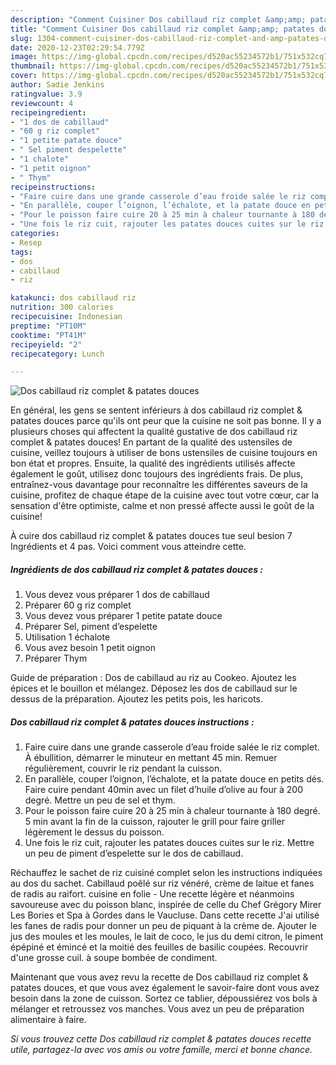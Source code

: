 ```yaml
---
description: "Comment Cuisiner Dos cabillaud riz complet &amp;amp; patates douces"
title: "Comment Cuisiner Dos cabillaud riz complet &amp;amp; patates douces"
slug: 1304-comment-cuisiner-dos-cabillaud-riz-complet-and-amp-patates-douces
date: 2020-12-23T02:29:54.779Z
image: https://img-global.cpcdn.com/recipes/d520ac55234572b1/751x532cq70/dos-cabillaud-riz-complet-patates-douces-photo-principale-de-la-recette.jpg
thumbnail: https://img-global.cpcdn.com/recipes/d520ac55234572b1/751x532cq70/dos-cabillaud-riz-complet-patates-douces-photo-principale-de-la-recette.jpg
cover: https://img-global.cpcdn.com/recipes/d520ac55234572b1/751x532cq70/dos-cabillaud-riz-complet-patates-douces-photo-principale-de-la-recette.jpg
author: Sadie Jenkins
ratingvalue: 3.9
reviewcount: 4
recipeingredient:
- "1 dos de cabillaud"
- "60 g riz complet"
- "1 petite patate douce"
- " Sel piment despelette"
- "1 chalote"
- "1 petit oignon"
- " Thym"
recipeinstructions:
- "Faire cuire dans une grande casserole d’eau froide salée le riz complet. À ébullition, démarrer le minuteur en mettant 45 min. Remuer régulièrement, couvrir le riz pendant la cuisson."
- "En parallèle, couper l’oignon, l’échalote, et la patate douce en petits dés. Faire cuire pendant 40min avec un filet d’huile d’olive au four à 200 degré. Mettre un peu de sel et thym."
- "Pour le poisson faire cuire 20 à 25 min à chaleur tournante à 180 degré. 5 min avant la fin de la cuisson, rajouter le grill pour faire griller légèrement le dessus du poisson."
- "Une fois le riz cuit, rajouter les patates douces cuites sur le riz. Mettre un peu de piment d’espelette sur le dos de cabillaud."
categories:
- Resep
tags:
- dos
- cabillaud
- riz

katakunci: dos cabillaud riz 
nutrition: 300 calories
recipecuisine: Indonesian
preptime: "PT10M"
cooktime: "PT41M"
recipeyield: "2"
recipecategory: Lunch

---
```



![Dos cabillaud riz complet &amp; patates douces](https://img-global.cpcdn.com/recipes/d520ac55234572b1/751x532cq70/dos-cabillaud-riz-complet-patates-douces-photo-principale-de-la-recette.jpg)

En général, les gens se sentent inférieurs à dos cabillaud riz complet &amp; patates douces parce qu'ils ont peur que la cuisine ne soit pas bonne. Il y a plusieurs choses qui affectent la qualité gustative de dos cabillaud riz complet &amp; patates douces! En partant de la qualité des ustensiles de cuisine, veillez toujours à utiliser de bons ustensiles de cuisine toujours en bon état et propres. Ensuite, la qualité des ingrédients utilisés affecte également le goût, utilisez donc toujours des ingrédients frais. De plus, entraînez-vous davantage pour reconnaître les différentes saveurs de la cuisine, profitez de chaque étape de la cuisine avec tout votre cœur, car la sensation d'être optimiste, calme et non pressé affecte aussi le goût de la cuisine!

<!--inarticleads1-->

À cuire dos cabillaud riz complet &amp; patates douces tue seul besion 7 Ingrédients et 4 pas. Voici comment vous atteindre cette.

##### Ingrédients de dos cabillaud riz complet &amp; patates douces :

1. Vous devez vous préparer 1 dos de cabillaud
1. Préparer 60 g riz complet
1. Vous devez vous préparer 1 petite patate douce
1. Préparer  Sel, piment d’espelette
1. Utilisation 1 échalote
1. Vous avez besoin 1 petit oignon
1. Préparer  Thym


Guide de préparation : Dos de cabillaud au riz au Cookeo. Ajoutez les épices et le bouillon et mélangez. Déposez les dos de cabillaud sur le dessus de la préparation. Ajoutez les petits pois, les haricots. 

<!--inarticleads2-->

##### Dos cabillaud riz complet &amp; patates douces instructions :

1. Faire cuire dans une grande casserole d’eau froide salée le riz complet. À ébullition, démarrer le minuteur en mettant 45 min. Remuer régulièrement, couvrir le riz pendant la cuisson.
1. En parallèle, couper l’oignon, l’échalote, et la patate douce en petits dés. Faire cuire pendant 40min avec un filet d’huile d’olive au four à 200 degré. Mettre un peu de sel et thym.
1. Pour le poisson faire cuire 20 à 25 min à chaleur tournante à 180 degré. 5 min avant la fin de la cuisson, rajouter le grill pour faire griller légèrement le dessus du poisson.
1. Une fois le riz cuit, rajouter les patates douces cuites sur le riz. Mettre un peu de piment d’espelette sur le dos de cabillaud.


Réchauffez le sachet de riz cuisiné complet selon les instructions indiquées au dos du sachet. Cabillaud poêlé sur riz vénéré, crème de laitue et fanes de radis au raifort. cuisine en folie - Une recette légère et néanmoins savoureuse avec du poisson blanc, inspirée de celle du Chef Grégory Mirer Les Bories et Spa à Gordes dans le Vaucluse. Dans cette recette J&#39;ai utilisé les fanes de radis pour donner un peu de piquant à la crème de. Ajouter le jus des moules et les moules, le lait de coco, le jus du demi citron, le piment épépiné et émincé et la moitié des feuilles de basilic coupées. Recouvrir d&#39;une grosse cuil. à soupe bombée de condiment. 

<!--inarticleads1-->

<p>
Maintenant que vous avez revu la recette de Dos cabillaud riz complet &amp; patates douces, et que vous avez également le savoir-faire dont vous avez besoin dans la zone de cuisson. Sortez ce tablier, dépoussiérez vos bols à mélanger et retroussez vos manches. Vous avez un peu de préparation alimentaire à faire.
</p>

<p>
<i>Si vous trouvez cette Dos cabillaud riz complet &amp; patates douces recette utile, partagez-la avec vos amis ou votre famille, merci et bonne chance.</i>
</p>
